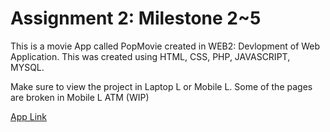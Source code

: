 # Assignment 2: Milestone 2~5

This is a movie App called PopMovie created in WEB2: Devlopment of Web Application. This was created using HTML, CSS, PHP, JAVASCRIPT, MYSQL.

Make sure to view the project in Laptop L or Mobile L. Some of the pages are broken in Mobile L ATM (WIP)



[App Link](https://comp-3512-w22-team-01.herokuapp.com)
